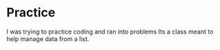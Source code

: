 # Practice
I was trying to practice coding and ran into problems
Its a class meant to help manage data from a list.
